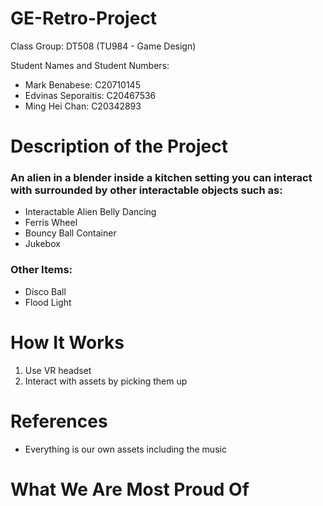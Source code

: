 # GE-Retro-Project

Class Group: DT508 (TU984 - Game Design)

Student Names and Student Numbers:
- Mark Benabese: C20710145
- Edvinas Seporaitis: C20467536
- Ming Hei Chan: C20342893

# Description of the Project
### An alien in a blender inside a kitchen setting you can interact with surrounded by other interactable objects such as:
- Interactable Alien Belly Dancing
- Ferris Wheel
- Bouncy Ball Container
- Jukebox

### Other Items:
- Disco Ball
- Flood Light

# How It Works
1) Use VR headset
2) Interact with assets by picking them up

# References
- Everything is our own assets including the music

# What We Are Most Proud Of
